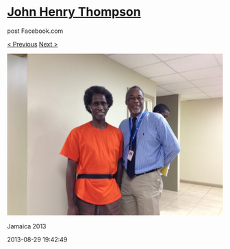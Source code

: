 # [John Henry Thompson](../README.md)
post Facebook.com

[< Previous](2013-08-29-60.md) [Next >](2013-08-29-62.md)

[![](../media/2013-08-29/Jamaica-2072.jpg)](../README.md)

Jamaica 2013

2013-08-29 19:42:49